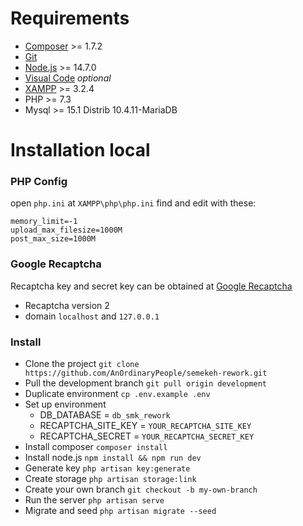 # Requirements
- [Composer](https://getcomposer.org/download) >= 1.7.2
- [Git](https://git-scm.com/downloads)
- [Node.js](https://nodejs.org/en/download/current) >= 14.7.0
- [Visual Code](https://code.visualstudio.com/download) *optional*
- [XAMPP](https://www.apachefriends.org/download.html) >= 3.2.4
- PHP >= 7.3
- Mysql >= 15.1 Distrib 10.4.11-MariaDB

# Installation local
### PHP Config
open `php.ini` at `XAMPP\php\php.ini`
find and edit with these:
```
memory_limit=-1
upload_max_filesize=1000M
post_max_size=1000M
```

### Google Recaptcha
Recaptcha key and secret key can be obtained at [Google Recaptcha](https://www.google.com/recaptcha/admin)
- Recaptcha version 2
- domain `localhost` and `127.0.0.1`

### Install
- Clone the project `git clone https://github.com/AnOrdinaryPeople/semekeh-rework.git`
- Pull the development branch `git pull origin development`
- Duplicate environment `cp .env.example .env`
- Set up environment
  - DB_DATABASE = `db_smk_rework`
  - RECAPTCHA_SITE_KEY = `YOUR_RECAPTCHA_SITE_KEY`
  - RECAPTCHA_SECRET = `YOUR_RECAPTCHA_SECRET_KEY`
- Install composer `composer install`
- Install node.js `npm install && npm run dev`
- Generate key `php artisan key:generate`
- Create storage `php artisan storage:link`
- Create your own branch `git checkout -b my-own-branch`
- Run the server `php artisan serve`
- Migrate and seed `php artisan migrate --seed`
